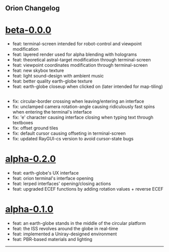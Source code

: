 ## Orion Changelog

# [beta-0.0.0]

- feat: terminal-screen intended for robot-control and viewpoint modification 
- feat: layered render used for alpha blending with holograms
- feat: theoretical astral-target modification through terminal-screen
- feat: viewpoint coordinates modification through terminal-screen
- feat: new skybox texture
- feat: light sound-design with ambient music
- feat: better quality earth-globe texture
- feat: earth-globe closeup when clicked on (later intended for map-tiling)
##
- fix: circular-border crossing when leaving/entering an interface
- fix: unclamped camera rotation-angle causing ridiculously fast spins when entering the terminal's interface
- fix: 'e' character causing interface closing when typing text through textboxes
- fix: offset ground tiles
- fix: default cursor causing offseting in terminal-screen
- fix: updated RayGUI-cs version to avoid cursor-state bugs

# [alpha-0.2.0]

- feat: earth-globe's UX interface
- feat: orion terminal's interface opening
- feat: lerped interfaces' opening/closing actions
- feat: upgraded ECEF functions by adding rotation values + reverse ECEF

# [alpha-0.1.0]

- feat: an earth-globe stands in the middle of the circular platform
- feat: the ISS revolves around the globe in real-time
- feat: implemented a Uniray-designed environment
- feat: PBR-based materials and lighting

---

[beta-0.0.0]: https://git.s2.rpn.ch/ComtesseE1/orion/-/tags/beta-0.0.0
[alpha-0.2.0]: https://git.s2.rpn.ch/ComtesseE1/orion/-/tags/alpha-0.2.0
[alpha-0.1.0]: https://git.s2.rpn.ch/ComtesseE1/orion/-/tags/alpha-0.1.0